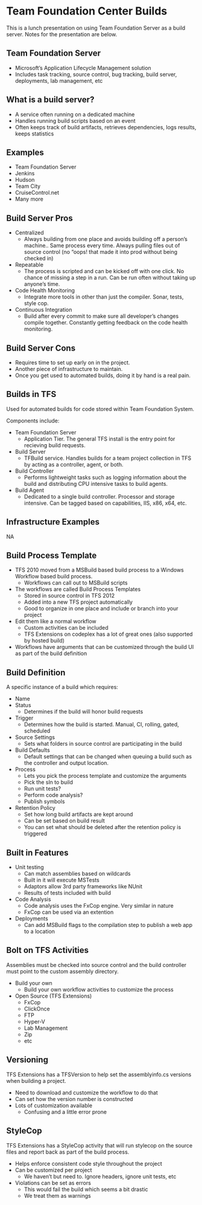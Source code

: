Team Foundation Center Builds
=================================

This is a lunch presentation on using Team Foundation Server as a build server. Notes for the presentation are below.

Team Foundation Server
----------------------
* Microsoft’s Application Lifecycle Management solution
* Includes task tracking, source control, bug tracking, build server, deployments, lab management, etc

What is a build server?
-----------------------
* A service often running on a dedicated machine
* Handles running build scripts based on an event
* Often keeps track of build artifacts, retrieves dependencies, logs results, keeps statistics

Examples
--------
* Team Foundation Server
* Jenkins
* Hudson
* Team City
* CruiseControl.net
* Many more

Build Server Pros
-----------------
* Centralized
	* Always building from one place and avoids building off a person’s machine.. Same process every time. Always pulling files out of source control (no “oops! that made it into prod without being checked in)
* Repeatable
	* The process is scripted and can be kicked off with one click. No chance of missing a step in a run. Can be run often without taking up anyone’s time.
* Code Health Monitoring
	* Integrate more tools in other than just the compiler. Sonar, tests, style cop.
* Continuous Integration
	* Build after every commit to make sure all developer’s changes compile together. Constantly getting feedback on the code health monitoring.

Build Server Cons
-----------------
* Requires time to set up early on in the project.
* Another piece of infrastructure to maintain.
* Once you get used to automated builds, doing it by hand is a real pain.

Builds in TFS
-------------
Used for automated builds for code stored within Team Foundation System.

Components include:
* Team Foundation Server
	* Application Tier. The general TFS install is the entry point for recieving build requests.
* Build Server
	* TFBuild service. Handles builds for a team project collection in TFS by acting as a controller, agent, or both.
* Build Controller
	* Performs lightweight tasks such as logging information about the build and distributing CPU intensive tasks to build agents.
* Build Agent
	* Dedicated to a single build controller. Processor and storage intensive. Can be tagged based on capabilities, IIS, x86, x64, etc.

Infrastructure Examples
-----------------------
NA

Build Process Template
----------------------
* TFS 2010 moved from a MSBuild based build process to a Windows Workflow based build process.
	* Workflows can call out to MSBuild scripts
* The workflows are called Build Process Templates
	* Stored in source control in TFS 2012
	* Added into a new TFS project automatically
	* Good to organize in one place and include or branch into your project
* Edit them like a normal workflow
	* Custom activities can be included
	* TFS Extensions on codeplex has a lot of great ones (also supported by hosted build)
* Workflows have arguments that can be customized through the build UI as part of the build definition

Build Definition
----------------
A specific instance of a build which requires:
* Name
* Status
	* Determines if the build will honor build requests
* Trigger
	* Determines how the build is started. Manual, CI, rolling, gated, scheduled
* Source Settings
	* Sets what folders in source control are participating in the build
* Build Defaults
	* Default settings that can be changed when queuing a build such as the controller and output location.
* Process
	* Lets you pick the process template and customize the arguments
	* Pick the sln to build
	* Run unit tests?
	* Perform code analysis?
	* Publish symbols
* Retention Policy
	* Set how long build artifacts are kept around
	* Can be set based on build result 
	* You can set what should be deleted after the retention policy is triggered

Built in Features
-----------------
* Unit testing
	* Can match assemblies based on wildcards
	* Built in it will execute MSTests
	* Adaptors allow 3rd party frameworks like NUnit
	* Results of tests included with build
* Code Analysis
	* Code analysis uses the FxCop engine. Very similar in nature
	* FxCop can be used via an extention
* Deployments
	* Can add MSBuild flags to the compilation step to publish a web app to a location

Bolt on TFS Activities
----------------------
Assemblies must be checked into source control and the build controller must point to the custom assembly directory.

* Build your own
	* Build your own workflow activities to customize the process
*	Open Source (TFS Extensions)
	* FxCop
	* ClickOnce
	* FTP
	* Hyper-V
	* Lab Management
	* Zip
	* etc

Versioning
----------
TFS Extensions has a TFSVersion to help set the assemblyinfo.cs versions when building a project.

* Need to download and customize the workflow to do that
* Can set how the version number is constructed
* Lots of customization available
	* Confusing and a little error prone

StyleCop
--------
TFS Extensions has a StyleCop activity that will run stylecop on the source files and report back as part of the build process.

* Helps enforce consistent code style throughout the project
* Can be customized per project
	* We haven’t but need to. Ignore headers, ignore unit tests, etc
* Violations can be set as errors
	*	This would fail the build which seems a bit drastic
	* We treat them as warnings


